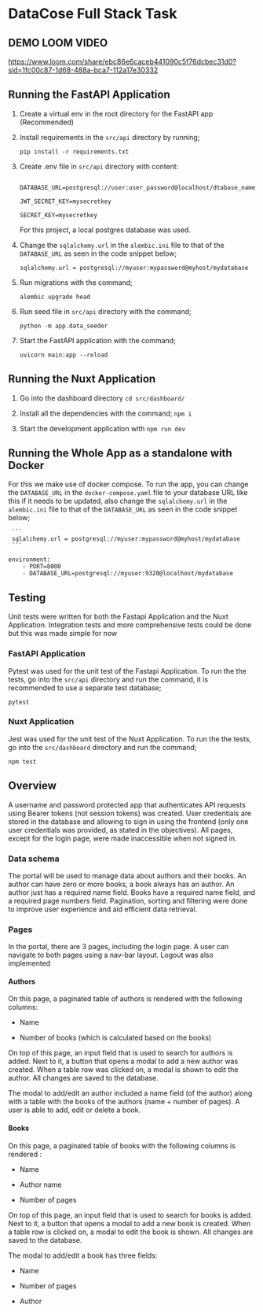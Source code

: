 ﻿
# DataCose Full Stack Task

## DEMO LOOM VIDEO
https://www.loom.com/share/ebc86e6caceb441090c5f76dcbec31d0?sid=1fc00c87-1d68-488a-bca7-112a17e30332

## Running the FastAPI Application

1. Create a virtual env in the root directory for the FastAPI app (Recommended)

2. Install requirements in the `src/api` directory by running; 

	`pip install -r requirements.txt`

3. Create .env file in `src/api` directory with content:
	```

	DATABASE_URL=postgresql://user:user_password@localhost/dtabase_name

	JWT_SECRET_KEY=mysecretkey

	SECRET_KEY=mysecretkey

	```
	For this project, a local postgres database was used.
	
4. Change the `sqlalchemy.url` in the `alembic.ini` file to that of the `DATABASE_URL` as seen in the code snippet below;

	 ```
	 sqlalchemy.url = postgresql://myuser:mypassword@myhost/mydatabase
	 ```

5. Run migrations with the command;

	`alembic upgrade head`

6. Run seed file in `src/api` directory with the command; 

    `python -m app.data_seeder`

7. Start the FastAPI application with the command;

	`uvicorn main:app --reload`

  

## Running the Nuxt Application

1. Go into the dashboard directory `cd src/dashboard/`

2. Install all the dependencies with the command;
	 `npm i`

3. Start the development application with 
 `npm run dev`

  
## Running the Whole App as a standalone with Docker

For this we make use of docker compose. To run the app, you can change the `DATABASE_URL` in the `docker-compose.yaml` file to your database URL like this if it needs to be updated, also change the `sqlalchemy.url` in the `alembic.ini` file to that of the `DATABASE_URL` as seen in the code snippet below;

	 ```
	 sqlalchemy.url = postgresql://myuser:mypassword@myhost/mydatabase
	 ```

``` 
environment:
	- PORT=8000
	- DATABASE_URL=postgresql://myuser:9320@localhost/mydatabase

 ```


  ## Testing
  
  Unit tests were written for both the Fastapi Application and the Nuxt Application. Integration tests and more comprehensive tests could be done but this was made simple for now
  
  ### FastAPI Application
  Pytest was used for the unit test of the Fastapi Application. To run the the tests, go into the `src/api` directory and run the command, it is recommended to use a separate test database;
  

    pytest


### Nuxt Application
  Jest was used for the unit test of the Nuxt Application. To run the the tests, go into the `src/dashboard` directory and run the command;
  

    npm test


## Overview

  

A username and password protected app that authenticates API requests using Bearer tokens (not session tokens) was created. User credentials are stored in the database and allowing to sign in using the frontend (only one user credentials was provided, as stated in the objectives). All pages, except for the login page, were made inaccessible when not signed in. 

  

### Data schema

  

The portal will be used to manage data about authors and their books. An author can have zero or more books, a book always has an author. An author just has a required name field. Books have a required name field, and a required page numbers field. Pagination, sorting and filtering were done to improve user experience and aid efficient data retrieval.

  
  

### Pages

In the portal, there are 3 pages, including the login page. A user can navigate to both pages using a nav-bar layout. Logout was also implemented

  

#### Authors

On this page, a paginated table of authors is rendered with the following columns:

- Name

- Number of books (which is calculated based on the books)

  

On top of this page, an input field that is used to search for authors is added. Next to it, a button that opens a modal to add a new author was created. When a table row was clicked on, a modal is shown to edit the author. All changes are saved to the database.

  

The modal to add/edit an author included a name field (of the author) along with a table with the books of the authors (name + number of pages). A user is able to add, edit or delete a book.

  

#### Books

On this page, a paginated table of books with the following columns is rendered :

- Name

- Author name

- Number of pages

  

On top of this page, an input field that is used to search for books is added. Next to it, a button that opens a modal to add a new book is created. When a table row is clicked on, a modal to edit the book is shown. All changes are saved to the database.

  

The modal to add/edit a book has three fields:

- Name

- Number of pages

- Author 

  
